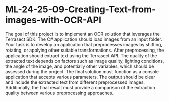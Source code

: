 # ML-24-25-09-Creating-Text-from-images-with-OCR-API

The goal of this project is to implement an OCR solution that leverages the Terrasect SDK. The C# application should load images from an input folder. Your task is to develop an application that preprocesses images by shifting, rotating, or applying other suitable transformations. After preprocessing, the application should extract text using the Terrasect API.
The quality of the extracted text depends on factors such as image quality, lighting conditions, the angle of the image, and potentially other variables, which should be assessed during the project.
The final solution must function as a console application that accepts various parameters. The output should be clear and include the extracted text from different preprocessed images. Additionally, the final result must provide a comparison of the extraction quality between various preprocessing approaches.

